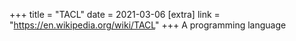 +++
title = "TACL"
date = 2021-03-06
[extra]
link = "https://en.wikipedia.org/wiki/TACL"
+++
A programming language

